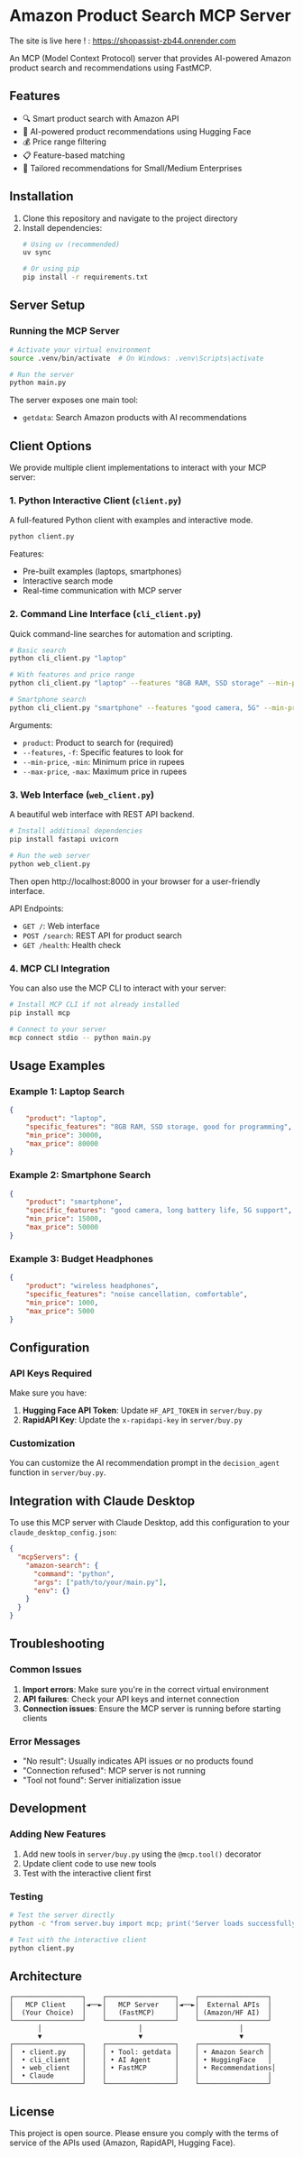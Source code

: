 # Amazon Product Search MCP Server

The site is live here ! : https://shopassist-zb44.onrender.com

An MCP (Model Context Protocol) server that provides AI-powered Amazon product search and recommendations using FastMCP.



## Features

- 🔍 Smart product search with Amazon API
- 🤖 AI-powered product recommendations using Hugging Face
- 💰 Price range filtering
- 📋 Feature-based matching
- 🎯 Tailored recommendations for Small/Medium Enterprises

## Installation

1. Clone this repository and navigate to the project directory
2. Install dependencies:
   ```bash
   # Using uv (recommended)
   uv sync
   
   # Or using pip
   pip install -r requirements.txt
   ```

## Server Setup

### Running the MCP Server

```bash
# Activate your virtual environment
source .venv/bin/activate  # On Windows: .venv\Scripts\activate

# Run the server
python main.py
```

The server exposes one main tool:
- `getdata`: Search Amazon products with AI recommendations

## Client Options

We provide multiple client implementations to interact with your MCP server:

### 1. Python Interactive Client (`client.py`)

A full-featured Python client with examples and interactive mode.

```bash
python client.py
```

Features:
- Pre-built examples (laptops, smartphones)
- Interactive search mode
- Real-time communication with MCP server

### 2. Command Line Interface (`cli_client.py`)

Quick command-line searches for automation and scripting.

```bash
# Basic search
python cli_client.py "laptop"

# With features and price range
python cli_client.py "laptop" --features "8GB RAM, SSD storage" --min-price 30000 --max-price 80000

# Smartphone search
python cli_client.py "smartphone" --features "good camera, 5G" --min-price 15000 --max-price 50000
```

Arguments:
- `product`: Product to search for (required)
- `--features`, `-f`: Specific features to look for
- `--min-price`, `-min`: Minimum price in rupees
- `--max-price`, `-max`: Maximum price in rupees

### 3. Web Interface (`web_client.py`)

A beautiful web interface with REST API backend.

```bash
# Install additional dependencies
pip install fastapi uvicorn

# Run the web server
python web_client.py
```

Then open http://localhost:8000 in your browser for a user-friendly interface.

API Endpoints:
- `GET /`: Web interface
- `POST /search`: REST API for product search
- `GET /health`: Health check

### 4. MCP CLI Integration

You can also use the MCP CLI to interact with your server:

```bash
# Install MCP CLI if not already installed
pip install mcp

# Connect to your server
mcp connect stdio -- python main.py
```

## Usage Examples

### Example 1: Laptop Search
```json
{
    "product": "laptop",
    "specific_features": "8GB RAM, SSD storage, good for programming",
    "min_price": 30000,
    "max_price": 80000
}
```

### Example 2: Smartphone Search
```json
{
    "product": "smartphone",
    "specific_features": "good camera, long battery life, 5G support",
    "min_price": 15000,
    "max_price": 50000
}
```

### Example 3: Budget Headphones
```json
{
    "product": "wireless headphones",
    "specific_features": "noise cancellation, comfortable",
    "min_price": 1000,
    "max_price": 5000
}
```

## Configuration

### API Keys Required

Make sure you have:
1. **Hugging Face API Token**: Update `HF_API_TOKEN` in `server/buy.py`
2. **RapidAPI Key**: Update the `x-rapidapi-key` in `server/buy.py`

### Customization

You can customize the AI recommendation prompt in the `decision_agent` function in `server/buy.py`.

## Integration with Claude Desktop

To use this MCP server with Claude Desktop, add this configuration to your `claude_desktop_config.json`:

```json
{
  "mcpServers": {
    "amazon-search": {
      "command": "python",
      "args": ["path/to/your/main.py"],
      "env": {}
    }
  }
}
```

## Troubleshooting

### Common Issues

1. **Import errors**: Make sure you're in the correct virtual environment
2. **API failures**: Check your API keys and internet connection
3. **Connection issues**: Ensure the MCP server is running before starting clients

### Error Messages

- "No result": Usually indicates API issues or no products found
- "Connection refused": MCP server is not running
- "Tool not found": Server initialization issue

## Development

### Adding New Features

1. Add new tools in `server/buy.py` using the `@mcp.tool()` decorator
2. Update client code to use new tools
3. Test with the interactive client first

### Testing

```bash
# Test the server directly
python -c "from server.buy import mcp; print('Server loads successfully')"

# Test with the interactive client
python client.py
```

## Architecture

```
┌─────────────────┐    ┌─────────────────┐    ┌─────────────────┐
│   MCP Client    │◄──►│   MCP Server    │◄──►│  External APIs  │
│  (Your Choice)  │    │   (FastMCP)     │    │ (Amazon/HF AI)  │
└─────────────────┘    └─────────────────┘    └─────────────────┘
       │                        │                        │
       ▼                        ▼                        ▼
┌─────────────────┐    ┌─────────────────┐    ┌─────────────────┐
│  • client.py    │    │ • Tool: getdata │    │ • Amazon Search │
│  • cli_client   │    │ • AI Agent      │    │ • HuggingFace   │
│  • web_client   │    │ • FastMCP       │    │ • Recommendations│
│  • Claude       │    │                 │    │                 │
└─────────────────┘    └─────────────────┘    └─────────────────┘
```

## License

This project is open source. Please ensure you comply with the terms of service of the APIs used (Amazon, RapidAPI, Hugging Face).

